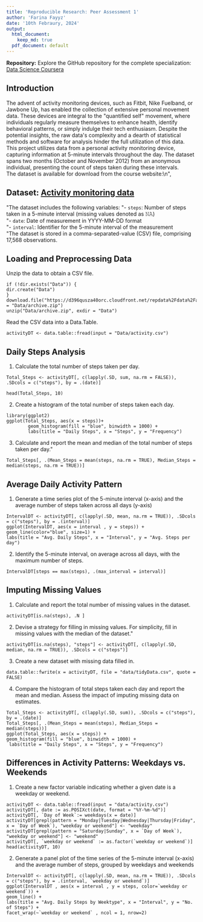 ```yaml
---
title: 'Reproducible Research: Peer Assessment 1'
author: 'Farina Fayyz'
date: '10th Febraury, 2024'
output:
  html_document:
    keep_md: true
  pdf_document: default
---
```


**Repository:** Explore the GitHub repository for the complete specialization: [Data Science Coursera](https://github.com/FarinaFayyaz/datasciencecoursera)
## Introduction  
The advent of activity monitoring devices, such as Fitbit, Nike Fuelband, or Jawbone Up, has enabled the collection of extensive personal movement data. These devices are integral to the \"quantified self\" movement, where individuals regularly measure themselves to enhance health, identify behavioral patterns, or simply indulge their tech enthusiasm. Despite the potential insights, the raw data's complexity and a dearth of statistical methods and software for analysis hinder the full utilization of this data.  
This project utilizes data from a personal activity monitoring device, capturing information at 5-minute intervals throughout the day. The dataset spans two months (October and November 2012) from an anonymous individual, presenting the count of steps taken during these intervals.  
The dataset is available for download from the course website:\n",
## Dataset: [Activity monitoring data](https://d396qusza40orc.cloudfront.net/repdata%2Fdata%2Factivity.zip)   
"The dataset includes the following variables:
    "- `steps`: Number of steps taken in a 5-minute interval (missing values denoted as 𝙽𝙰)  
    "- `date`: Date of measurement in YYYY-MM-DD format  
    "- `interval`: Identifier for the 5-minute interval of the measurement  
    "The dataset is stored in a comma-separated-value (CSV) file, comprising 17,568 observations.  
 ## Loading and Preprocessing Data  
 Unzip the data to obtain a CSV file.  
```{r}
if (!dir.exists("Data")) {
dir.create("Data")
}
download.file("https://d396qusza40orc.cloudfront.net/repdata%2Fdata%2Factivity.zip",destfile = "Data/archive.zip")
unzip("Data/archive.zip", exdir = "Data")
```
Read the CSV data into a Data.Table.
```{r}
activityDT <- data.table::fread(input = "Data/activity.csv")
```
## Daily Steps Analysis
1. Calculate the total number of steps taken per day.
```{r}
Total_Steps <- activityDT[, c(lapply(.SD, sum, na.rm = FALSE)), .SDcols = c("steps"), by = .(date)] 

head(Total_Steps, 10)
```
2. Create a histogram of the total number of steps taken each day.
```{r}
library(ggplot2)
ggplot(Total_Steps, aes(x = steps))+
        geom_histogram(fill = "blue", binwidth = 1000) +
        labs(title = "Daily Steps", x = "Steps", y = "Frequency")
```
3. Calculate and report the mean and median of the total number of steps taken per day."
```{r}
Total_Steps[, .(Mean_Steps = mean(steps, na.rm = TRUE), Median_Steps = median(steps, na.rm = TRUE))]
```
## Average Daily Activity Pattern
1. Generate a time series plot of the 5-minute interval (x-axis) and the average number of steps taken across all days (y-axis)
```{r}
IntervalDT <- activityDT[, c(lapply(.SD, mean, na.rm = TRUE)), .SDcols = c("steps"), by = .(interval)]
ggplot(IntervalDT, aes(x = interval , y = steps)) + 
geom_line(color="blue", size=1) + 
labs(title = "Avg. Daily Steps", x = "Interval", y = "Avg. Steps per day")
```
2. Identify the 5-minute interval, on average across all days, with the maximum number of steps.
```{r}
IntervalDT[steps == max(steps), .(max_interval = interval)]
```
## Imputing Missing Values
1. Calculate and report the total number of missing values in the dataset.
```{r}
activityDT[is.na(steps), .N ]
```
2. Devise a strategy for filling in missing values. For simplicity, fill in missing values with the median of the dataset."
```{r}
activityDT[is.na(steps), "steps"] <- activityDT[, c(lapply(.SD, median, na.rm = TRUE)), .SDcols = c("steps")]
```
3. Create a new dataset with missing data filled in.
```{r}
data.table::fwrite(x = activityDT, file = "data/tidyData.csv", quote = FALSE)
```
4. Compare the histogram of total steps taken each day and report the mean and median. Assess the impact of imputing missing data on estimates.
```{r}
Total_Steps <- activityDT[, c(lapply(.SD, sum)), .SDcols = c("steps"), by = .(date)] 
Total_Steps[, .(Mean_Steps = mean(steps), Median_Steps = median(steps))]
ggplot(Total_Steps, aes(x = steps)) + 
geom_histogram(fill = "blue", binwidth = 1000) + 
 labs(title = "Daily Steps", x = "Steps", y = "Frequency")
```

## Differences in Activity Patterns: Weekdays vs. Weekends
1. Create a new factor variable indicating whether a given date is a weekday or weekend.
```{r}
activityDT <- data.table::fread(input = "data/activity.csv")
activityDT[, date := as.POSIXct(date, format = "%Y-%m-%d")]
activityDT[, `Day of Week`:= weekdays(x = date)]
activityDT[grepl(pattern = "Monday|Tuesday|Wednesday|Thursday|Friday", x = `Day of Week`), "weekday or weekend"] <- "weekday"
activityDT[grepl(pattern = "Saturday|Sunday", x = `Day of Week`), "weekday or weekend"] <- "weekend"
activityDT[, `weekday or weekend` := as.factor(`weekday or weekend`)]
head(activityDT, 10)
```
2. Generate a panel plot of the time series of the 5-minute interval (x-axis) and the average number of steps, grouped by weekdays and weekends 
```{r}
IntervalDT <- activityDT[, c(lapply(.SD, mean, na.rm = TRUE)), .SDcols = c("steps"), by = .(interval, `weekday or weekend`)]
ggplot(IntervalDT , aes(x = interval , y = steps, color=`weekday or weekend`)) +     
geom_line() +
labs(title = "Avg. Daily Steps by Weektype", x = "Interval", y = "No. of Steps") +
facet_wrap(~`weekday or weekend` , ncol = 1, nrow=2)
